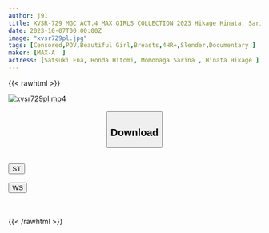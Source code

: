 ```yaml
---
author: j91
title: XVSR-729 MGC ACT.4 MAX GIRLS COLLECTION 2023 Hikage Hinata, Sarina Momunaga, Hitomi Honda, Ena Satsuki
date: 2023-10-07T00:00:00Z
image: "xvsr729pl.jpg"
tags: [Censored,POV,Beautiful Girl,Breasts,4HR+,Slender,Documentary	]
maker: [MAX-A  ]
actress: [Satsuki Ena, Honda Hitomi, Momonaga Sarina , Hinata Hikage ]
---
```



{{< rawhtml >}}

<div class="video" data-videoid="G9bXqwoJRYcAB1">
    <a href="javascript:;">
        <img src="https://my.j91.asia/posts/xvsr729pl/xvsr729pl.jpg" width="WIDTH" height="HEIGHT" alt="xvsr729pl.mp4" loading="lazy">
    </a>
</div>

<script type="text/javascript" src="https://j91.asia/asset/on-demand-st.js"></script>

<br>
  <link rel="stylesheet" href="https://j91.asia/asset/bs5.css">
  
  <center>
  <button class="btn btn-primary" type="button" data-bs-toggle="collapse" data-bs-target=".multi-collapse" aria-expanded="false" aria-controls="multiCollapseExample1 multiCollapseExample2"><h2>Download</h2></button></center>
</p>
<div class="row">
  <div class="col">
    <div class="collapse multi-collapse" id="multiCollapseExample1">
      <div class="card card-body">
	      	      <br>
<div class="buttons">  
<a href="https://streamtape.to/v/G9bXqwoJRYcAB1"><button class="btn-hover color-3"><i class="fa fa-download"></i> ST</button></a></div>
    </div>
  </div>
</div>
  <div class="col">
    <div class="collapse multi-collapse" id="multiCollapseExample2">
      <div class="card card-body">
	      <br>
<div class="buttons">
    <a href="https://wolfstream.tv/j0z1niegp92p"><button class="btn-hover color-9"><i class="fa fa-download"></i> WS</button></a></div>
<br><br>
      </div>
    </div>
  </div>
</div>

{{< /rawhtml >}}